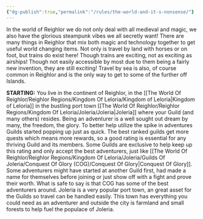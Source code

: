 ```yaml
---
{"dg-publish":true,"permalink":"/rules/the-world-and-it-s-nonsense/"}
---
```



In the world of Reighlor we do not only deal with all medieval and magic, we also have the glorious steampunk vibes we all secretly want! There are many things in Reighlor that mix both magic and technology together to get useful world changing items. Not only is travel by land with horses or on foot, but trains do exist here! Though trains are exciting, not as exciting as airships! Though not easily accessible by most due to them being a fairly new invention, they are still exciting! Travel by sea is also, of course common in Reighlor and is the only way to get to some of the further off Islands.

**STARTING:**
You live in the continent of Reighlor, in the [[The World Of Reighlor/Reighlor Regions/Kingdom Of Leloria/Kingdom of Leloria\|Kingdom of Leloria]] in the bustling port town [[The World Of Reighlor/Reighlor Regions/Kingdom Of Leloria/Joleria/Joleria\|Joleria]] where your Guild (and many others) resides. Being an adventurer is a well sought out dream by many, the freedom, the glory. To better help utilize the spike in adventures Guilds started popping up just as quick. The best ranked guilds get more quests which means more rewards, so a good rating is essential for any thriving Guild and its members. Some Guilds are exclusive to help keep up this rating and only accept the best adventurers, just like [[The World Of Reighlor/Reighlor Regions/Kingdom Of Leloria/Joleria/Guilds Of Joleria/Conquest Of Glory (COG)/Conquest Of Glory\|Conquest Of Glory]]. Some adventurers might have started at another Guild first, had made a name for themselves before joining or just show off with a fight and prove their worth. What is safe to say is that COG has some of the best adventurers around. Joleria is a very popular port town, an great asset for the Guilds so travel can be handled easily. This town has everything you could need as an adventurer and outside the city is farmland and small forests to help fuel the populace of Joleria.